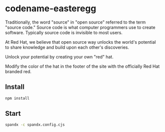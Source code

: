 # codename-easteregg

Traditionally, the word "source" in "open source" referred to the term "source code." Source code is what computer programmers use to create software. Typically source code is invisible to most users.

At Red Hat, we believe that open source way unlocks the world's potential to share knowledge and build upon each other's discoveries.

Unlock your potential by creating your own "red" hat. 

Modify the color of the hat in the footer of the site with the officially Red Hat branded red.

## Install

```bash
npm install
```

## Start

```bash
spandx -c spandx.config.cjs
```
